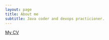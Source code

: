 ```yaml
---
layout: page
title: About me
subtitle: Java coder and devops practicioner.
---
```


[My CV](http://stackoverflow.com/jobs/cv/employer/244105)

